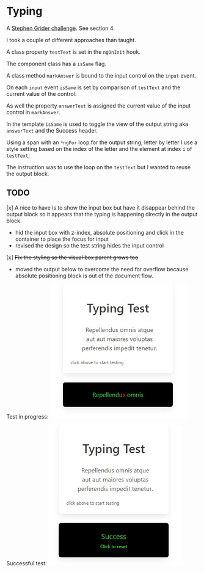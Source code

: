 # Typing

A [Stephen Grider challenge](https://www.udemy.com/course/the-modern-angular-bootcamp/). See section 4.

I took a couple of different approaches than taught. 

A class property `testText` is set in the `ngOnInit` hook.

The component class has a `isSame` flag.

A class method `markAnswer` is bound to the input control on the `input` event.

On each `input` event `isSame` is set by comparison of `testText` and the current value of the control.

As well the property `answerText` is assigned the current value of the input control in `markAnswer`.

In the template `isSame` is used to toggle the view of the output string aka `answerText` and the Success header.

Using a span with an `*ngFor` loop for the output string, letter by letter I use a style setting based on the index of the letter and the element at index `i` of `testText`;

The instruction was to use the loop on the `testText` but I wanted to reuse the output block.

## TODO

[x] A nice to have is to show the input box but have it disappear behind the output block so it appears that the typing is happening directly in the output block. 

- hid the input box  with z-index, absolute positioning and click in the container to place the focus for input
- revised the design so the test string hides the input control

[x] ~~Fix the styling so the visual box parent grows too~~

- moved the output below to overcome the need for overflow because absolute positioning block is out of the document flow.


Test in progress:
![typed text shows error](2020-03-17&#32;TypingTest.jpg)

Successful test:
![success banner](2020-03-17&#32;TypingSuccess.jpg)
